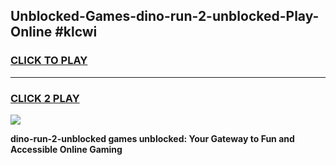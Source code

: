 
## Unblocked-Games-dino-run-2-unblocked-Play-Online #klcwi
<h3>
<a href="https://news.freeplayer.one?title=dino-run-2-unblocked&ref=3">CLICK TO PLAY</a></h3>
<hr>

<h3>
<a href="https://news.freeplayer.one?title=dino-run-2-unblocked&ref=3">CLICK 2 PLAY</a>
  
</h3>

<a href="https://news.freeplayer.one?title=dino-run-2-unblocked&ref=3"><img src="https://clearcache.store/games.png"></a>


**dino-run-2-unblocked games unblocked: Your Gateway to Fun and Accessible Online Gaming**
